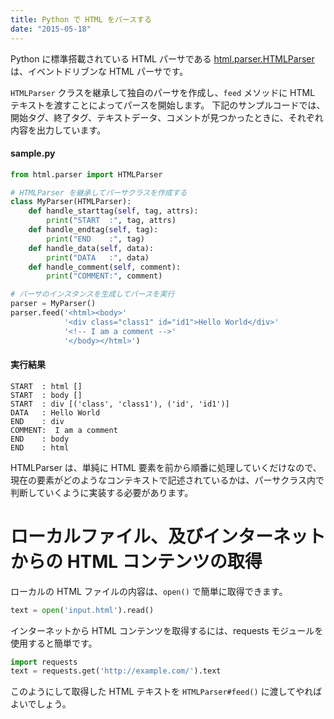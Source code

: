 ```yaml
---
title: Python で HTML をパースする
date: "2015-05-18"
---
```


Python に標準搭載されている HTML パーサである [html.parser.HTMLParser](https://docs.python.org/3/library/html.parser.html) は、イベントドリブンな HTML パーサです。

```HTMLParser``` クラスを継承して独自のパーサを作成し、```feed``` メソッドに HTML テキストを渡すことによってパースを開始します。
下記のサンプルコードでは、開始タグ、終了タグ、テキストデータ、コメントが見つかったときに、それぞれ内容を出力しています。


#### sample.py
```python
from html.parser import HTMLParser

# HTMLParser を継承してパーサクラスを作成する
class MyParser(HTMLParser):
    def handle_starttag(self, tag, attrs):
        print("START  :", tag, attrs)
    def handle_endtag(self, tag):
        print("END    :", tag)
    def handle_data(self, data):
        print("DATA   :", data)
    def handle_comment(self, comment):
        print("COMMENT:", comment)

# パーサのインスタンスを生成してパースを実行
parser = MyParser()
parser.feed('<html><body>'
            '<div class="class1" id="id1">Hello World</div>'
            '<!-- I am a comment -->'
            '</body></html>')
```

#### 実行結果
```
START  : html []
START  : body []
START  : div [('class', 'class1'), ('id', 'id1')]
DATA   : Hello World
END    : div
COMMENT:  I am a comment 
END    : body
END    : html
```

HTMLParser は、単純に HTML 要素を前から順番に処理していくだけなので、現在の要素がどのようなコンテキストで記述されているかは、パーサクラス内で判断していくように実装する必要があります。


ローカルファイル、及びインターネットからの HTML コンテンツの取得
====
ローカルの HTML ファイルの内容は、```open()``` で簡単に取得できます。

```python
text = open('input.html').read()
```

インターネットから HTML コンテンツを取得するには、requests モジュールを使用すると簡単です。

```python
import requests
text = requests.get('http://example.com/').text
```

このようにして取得した HTML テキストを ```HTMLParser#feed()``` に渡してやればよいでしょう。
